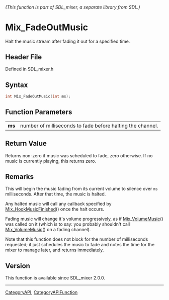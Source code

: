 ###### (This function is part of SDL_mixer, a separate library from SDL.)
# Mix_FadeOutMusic

Halt the music stream after fading it out for a specified time.

## Header File

Defined in SDL_mixer.h

## Syntax

```c
int Mix_FadeOutMusic(int ms);

```

## Function Parameters

|            |                                                            |
| ---------- | ---------------------------------------------------------- |
| **ms**     | number of milliseconds to fade before halting the channel. |

## Return Value

Returns non-zero if music was scheduled to fade, zero otherwise. If no
music is currently playing, this returns zero.

## Remarks

This will begin the music fading from its current volume to silence over
`ms` milliseconds. After that time, the music is halted.

Any halted music will call any callback specified by
[Mix_HookMusicFinished](Mix_HookMusicFinished)() once the halt occurs.

Fading music will change it's volume progressively, as if
[Mix_VolumeMusic](Mix_VolumeMusic)() was called on it (which is to say: you
probably shouldn't call [Mix_VolumeMusic](Mix_VolumeMusic)() on a fading
channel).

Note that this function does not block for the number of milliseconds
requested; it just schedules the music to fade and notes the time for the
mixer to manage later, and returns immediately.

## Version

This function is available since SDL_mixer 2.0.0.

----
[CategoryAPI](CategoryAPI), [CategoryAPIFunction](CategoryAPIFunction)

